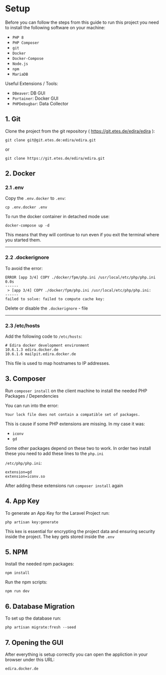 # Setup 

Before you can follow the steps from this guide to run this project you need to install the following software on your machine:

- `PHP 8`
- `PHP Composer`
- `git`
- `Docker` 
- `Docker-Compose` 
- `Node.js` 
- `npm`
- `MariaDB`

Useful Extensions / Tools:

- `DBeaver`: DB GUI
- `Portainer`: Docker GUI
- `PHPDebugbar`: Data Collector

## 1. Git

Clone the project from the git repository ( https://git.etes.de/edira/edira ):

`git clone git@git.etes.de:edira/edira.git`

or 

`git clone https://git.etes.de/edira/edira.git`

## 2. Docker

### 2.1 .env

Copy the `.env.docker` to `.env`:

`cp .env.docker .env`

To run the docker container in detached mode use:

`docker-compose up -d`

This means that they will continue to run even if you exit the terminal where you started them. 

---

### 2.2 .dockerignore 

To avoid the error:

```
ERROR [app 3/4] COPY ./docker/fpm/php.ini /usr/local/etc/php/php.ini                                                                                     0.0s
------
 > [app 3/4] COPY ./docker/fpm/php.ini /usr/local/etc/php/php.ini:
------
failed to solve: failed to compute cache key:
```

Delete or disable the `.dockerignore` - file

---

### 2.3 /etc/hosts

Add the following code to `/etc/hosts`:

```
# Edira docker development environment
10.6.1.3 edira.docker.de       
10.6.1.6 mailpit.edira.docker.de
```

This file is used to map hostnames to IP addresses.

## 3. Composer

Run `composer install` on the client machine to install the needed PHP Packages / Dependencies

You can run into the error:

`Your lock file does not contain a compatible set of packages.`

This is cause if some PHP extensions are missing. In my case it was:

- `iconv`
- `gd`

Some other packages depend on these two to work. In order two install these you need to add these lines to the `php.ini`

`/etc/php/php.ini`:

```
extension=gd
extension=iconv.so
```
After adding these extensions run `composer install` again

## 4. App Key

To generate an App Key for the Laravel Project run:

`php artisan key:generate`

This kex is essential for encrypting the project data and ensuring security inside the project. The key gets stored inside the `.env`

## 5. NPM

Install the needed npm packages:

`npm install` 

Run the npm scripts:

`npm run dev`


## 6. Database Migration 

To set up the database run:

`php artisan migrate:fresh --seed`

 
## 7. Opening the GUI

After everything is setup correctly you can open the appliction in your browser under this URL:

`edira.docker.de`

